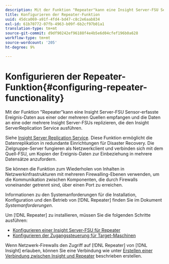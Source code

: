 ```yaml
---
description: Mit der Funktion "Repeater"kann eine Insight Server-FSU Sensor-erfasste Ereignis-Daten aus einer oder mehreren Quellen empfangen und die Daten an eine oder mehrere Insight Server-FSUs replizieren, die den Insight ServerReplication Service ausführen.
title: Konfigurieren der Repeater-Funktion
uuid: 45dca069-a91f-4fd4-bd47-c8c2e6aab834
exl-id: 61b70772-07fb-4963-b09f-6b2cf97b01a1
translation-type: tm+mt
source-git-commit: d9df90242ef96188f4e4b5e6d04cfef196b0a628
workflow-type: tm+mt
source-wordcount: '205'
ht-degree: 9%

---
```


# Konfigurieren der Repeater-Funktion{#configuring-repeater-functionality}

Mit der Funktion &quot;Repeater&quot;kann eine Insight Server-FSU Sensor-erfasste Ereignis-Daten aus einer oder mehreren Quellen empfangen und die Daten an eine oder mehrere Insight Server-FSUs replizieren, die den Insight ServerReplication Service ausführen.

Siehe [Insight Server Replication Service](../../../../home/c-inst-svr/c-ins-svr-rep-svc/c-ins-svr-rep-svc.md#concept-926e654e80d943a0b6ac44a82a510d92). Diese Funktion ermöglicht die Datenreplikation in redundante Einrichtungen für Disaster Recovery. Die Zielgruppe-Server fungieren als Netzwerkclient und verbinden sich mit dem Quell-FSU, um Kopien der Ereignis-Daten zur Einbeziehung in mehrere Datensätze anzufordern.

Sie können die Funktion zum Wiederholen von Inhalten in Netzwerkinfrastrukturen mit mehreren Firewalling-Ebenen verwenden, um die Kommunikation zwischen Komponenten, die durch Firewalls voneinander getrennt sind, über einen Port zu erreichen.

Informationen zu den Systemanforderungen für die Installation, Konfiguration und den Betrieb von [!DNL Repeater] finden Sie im Dokument *Systemanforderungen*.

Um [!DNL Repeater] zu installieren, müssen Sie die folgenden Schritte ausführen:

* [Konfigurieren einer Insight Server-FSU für Repeater](../../../../home/c-inst-svr/c-rptr-fntly/c-cnfg-rptr-fntly/t-cfg-fsu-rptr.md#task-1ad7fa5777b845f4bd398f97226e56b2)
* [Konfigurieren der Zugangssteuerung für Target-Maschinen](../../../../home/c-inst-svr/c-rptr-fntly/c-cnfg-rptr-fntly/t-cfg-acc-ctrll-tgt-mach.md#task-0e49953728444839bc0a26234501a4c5)

Wenn Netzwerk-Firewalls den Zugriff auf [!DNL Repeater] von [!DNL Insight] erlauben, können Sie eine Verbindung wie unter [Erstellen einer Verbindung zwischen Insight und Repeater](../../../../home/c-inst-svr/c-rptr-fntly/c-cnfg-rptr-fntly/t-crt-conn-ins-rptr.md#task-785bfe5f0e31484683e4345038add118) beschrieben erstellen.
